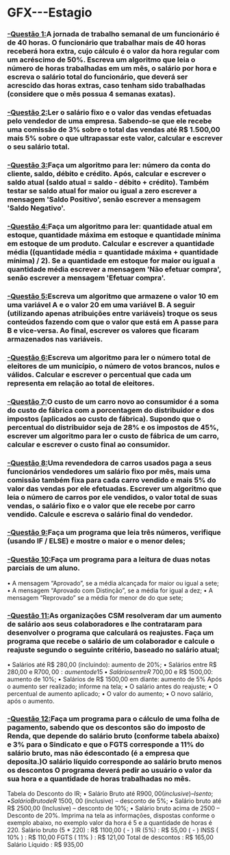 # GFX---Estagio

### [-Questão 1:](https://github.com/ErikTakeuti/GFX---Estagio/blob/main/Quest%C3%B5es%20de%20L%C3%B3gica%20-%20GFX/Q1.por)A jornada de trabalho semanal de um funcionário é de 40 horas. O funcionário que trabalhar mais de 40 horas receberá hora extra, cujo cálculo é o valor da hora regular com um acréscimo de 50%. Escreva um algoritmo que leia o número de horas trabalhadas em um mês, o salário por hora e escreva o salário total do funcionário, que deverá ser acrescido das horas extras, caso tenham sido trabalhadas (considere que o mês possua 4 semanas exatas).

### [-Questão 2:](https://github.com/ErikTakeuti/GFX---Estagio/blob/main/Quest%C3%B5es%20de%20L%C3%B3gica%20-%20GFX/Q2.por)Ler o salário fixo e o valor das vendas efetuadas pelo vendedor de uma empresa. Sabendo-se que ele recebe uma comissão de 3% sobre o total das vendas até R$ 1.500,00 mais 5% sobre o que ultrapassar este valor, calcular e escrever o seu salário total.

### [-Questão 3:](https://github.com/ErikTakeuti/GFX---Estagio/blob/main/Quest%C3%B5es%20de%20L%C3%B3gica%20-%20GFX/Q3.por)Faça um algoritmo para ler: número da conta do cliente, saldo, débito e crédito. Após, calcular e escrever o saldo atual (saldo atual = saldo - débito + crédito). Também testar se saldo atual for maior ou igual a zero escrever a mensagem 'Saldo Positivo', senão escrever a mensagem 'Saldo Negativo'.

### [-Questão 4:](https://github.com/ErikTakeuti/GFX---Estagio/blob/main/Quest%C3%B5es%20de%20L%C3%B3gica%20-%20GFX/Q4.por)Faça um algoritmo para ler: quantidade atual em estoque, quantidade máxima em estoque e quantidade mínima em estoque de um produto. Calcular e escrever a quantidade média ((quantidade média = quantidade máxima + quantidade mínima) / 2). Se a quantidade em estoque for maior ou igual a quantidade média escrever a mensagem 'Não efetuar compra', senão escrever a mensagem 'Efetuar compra'.

### [-Questão 5:](https://github.com/ErikTakeuti/GFX---Estagio/blob/main/Quest%C3%B5es%20de%20L%C3%B3gica%20-%20GFX/Q5.por)Escreva um algoritmo que armazene o valor 10 em uma variável A e o valor 20 em uma variável B. A seguir (utilizando apenas atribuições entre variáveis) troque os seus conteúdos fazendo com que o valor que está em A passe para B e vice-versa. Ao final, escrever os valores que ficaram armazenados nas variáveis.

### [-Questão 6:](https://github.com/ErikTakeuti/GFX---Estagio/blob/main/Quest%C3%B5es%20de%20L%C3%B3gica%20-%20GFX/Q6.por)Escreva um algoritmo para ler o número total de eleitores de um município, o número de votos brancos, nulos e válidos. Calcular e escrever o percentual que cada um representa em relação ao total de eleitores.

### [-Questão 7:](https://github.com/ErikTakeuti/GFX---Estagio/blob/main/Quest%C3%B5es%20de%20L%C3%B3gica%20-%20GFX/Q7.por)O custo de um carro novo ao consumidor é a soma do custo de fábrica com a porcentagem do distribuidor e dos impostos (aplicados ao custo de fábrica). Supondo que o percentual do distribuidor seja de 28% e os impostos de 45%, escrever um algoritmo para ler o custo de fábrica de um carro, calcular e escrever o custo final ao consumidor.

### [-Questão 8:](https://github.com/ErikTakeuti/GFX---Estagio/blob/main/Quest%C3%B5es%20de%20L%C3%B3gica%20-%20GFX/Q8.por)Uma revendedora de carros usados paga a seus funcionários vendedores um salário fixo por mês, mais uma comissão também fixa para cada carro vendido e mais 5% do valor das vendas por ele efetuadas. Escrever um algoritmo que leia o número de carros por ele vendidos, o valor total de suas vendas, o salário fixo e o valor que ele recebe por carro vendido. Calcule e escreva o salário final do vendedor.

### [-Questão 9:](https://github.com/ErikTakeuti/GFX---Estagio/blob/main/Quest%C3%B5es%20de%20L%C3%B3gica%20-%20GFX/Q9.por)Faça um programa que leia três números, verifique (usando IF / ELSE) e mostre o maior e o menor deles;

### [-Questão 10:](https://github.com/ErikTakeuti/GFX---Estagio/blob/main/Quest%C3%B5es%20de%20L%C3%B3gica%20-%20GFX/Q10.por)Faça um programa para a leitura de duas notas parciais de um aluno. 
• A mensagem “Aprovado”, se a média alcançada for maior ou igual a sete;
• A mensagem “Aprovado com Distinção”, se a média for igual a dez;
• A mensagem “Reprovado” se a média for menor de do que sete;

### [-Questão 11:](https://github.com/ErikTakeuti/GFX---Estagio/blob/main/Quest%C3%B5es%20de%20L%C3%B3gica%20-%20GFX/Q11.por)As organizações CSM resolveram dar um aumento de salário aos seus colaboradores e lhe contrataram para desenvolver o programa que calculará os reajustes. Faça um programa que recebe o salário de um colaborador e calcule o reajuste segundo o seguinte critério, baseado no salário atual;
• Salários até R$ 280,00 (incluindo): aumento de 20%;
• Salários entre R$ 280,00 e R$700,00: aumento de 15%;
• Salários entre R$ 700,00 e R$ 1500,00: aumento de 10%;
• Salários de R$ 1500,00 em diante: aumento de 5%
Após o aumento ser realizado; informe na tela;
• O salário antes do reajuste;
• O percentual de aumento aplicado;
• O valor do aumento;
• O novo salário, após o aumento.

### [-Questão 12:](https://github.com/ErikTakeuti/GFX---Estagio/blob/main/Quest%C3%B5es%20de%20L%C3%B3gica%20-%20GFX/Q12.por)Faça um programa para o cálculo de uma folha de pagamento, sabendo que os descontos são do imposto de Renda, que depende do salário bruto (conforme tabela abaixo) e 3% para o Sindicato e que o FGTS corresponde a 11% do salário bruto, mas não édescontado (é a empresa que deposita.)O salário líquido corresponde ao salário bruto menos os descontos O programa deverá pedir ao usuário o valor da sua hora e a quantidade de horas trabalhadas no mês.
Tabela do Desconto do IR;
• Salário Bruto até R$900,00 (inclusive) – Isento;
• Salário Bruto de R$ 1500, 00 (inclusive) – desconto de 5%;
• Salário bruto até R$ 2500,00 (Inclusive) – desconto de 10%;
• Salário bruto acima de 2500 – Desconto de 20%.
Imprima na tela as informações, dispostas conforme o exemplo abaixo, no exemplo 
valor da hora é 5 e a quantidade de horas é 220. 
Salário bruto (5 * 220) : R$ 1100,00
( - ) IR (5%) : R$ 55,00
( - ) INSS ( 10% ) : R$ 110,00
FGTS ( 11% ) : R$ 121,00
Total de descontos : R$ 165,00
Salário Líquido : R$ 935,00

